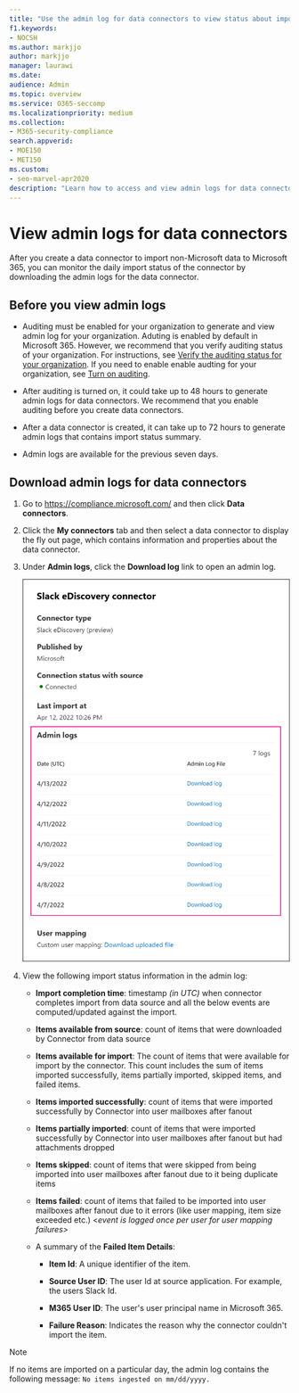 ```yaml
---
title: "Use the admin log for data connectors to view status about importing data"
f1.keywords:
- NOCSH
ms.author: markjjo
author: markjjo
manager: laurawi
ms.date:
audience: Admin
ms.topic: overview
ms.service: O365-seccomp
ms.localizationpriority: medium
ms.collection:
- M365-security-compliance
search.appverid:
- MOE150
- MET150
ms.custom:
- seo-marvel-apr2020
description: "Learn how to access and view admin logs for data connectors to get status information for the data imported by the connector."
---
```


# View admin logs for data connectors

After you create a data connector to import non-Microsoft data to Microsoft 365, you can monitor the daily import status of the connector by downloading the admin logs for the data connector.

## Before you view admin logs

- Auditing must be enabled for your organization to generate and view admin log for your organization. Aduting is enabled by default in Microsoft 365. However, we recommend that you verify auditing status of your organization. For instructions, see [Verify the auditing status for your organization](turn-audit-log-search-on-or-off.md#verify-the-auditing-status-for-your-organization). If you need to enable enable audting for your organization, see [Turn on auditing](turn-audit-log-search-on-or-off.md#turn-on-auditing).

- After auditing is turned on, it could take up to 48 hours to generate admin logs for data connectors. We recommend that you enable auditing before you create data connectors.

- After a data connector is created, it can take up to 72 hours to generate admin logs that contains import status summary.

- Admin logs are available for the previous seven days.

## Download admin logs for data connectors

1. Go to <https://compliance.microsoft.com/> and then click **Data connectors**.

2. Click the **My connectors** tab and then select a data connector to display the fly out page, which contains information and properties about the data connector.

3. Under **Admin logs**, click the **Download log** link to open an admin log.

   ![Admins logs displayed on the data connector flyout page.](..\media\Data-connector-admin-logs1.png)

4. View the following import status information in the admin log:

    - **Import completion time**: timestamp *(in UTC)* when connector completes import from data source and all the below events are computed/updated against the import.

    - **Items available from source**: count of items that were downloaded by Connector from data source

    - **Items available for import**: The count of items that were available for import by the connector. This count includes the sum of items imported successfully, items partially imported, skipped items, and failed items.

    - **Items imported successfully**: count of items that were imported successfully by Connector into user mailboxes after fanout

    - **Items partially imported**: count of items that were imported successfully by Connector into user mailboxes after fanout but had attachments dropped

    - **Items skipped**: count of items that were skipped from being imported into user mailboxes after fanout due to it being duplicate items

    - **Items failed**: count of items that failed to be imported into user mailboxes after fanout due to it errors (like user mapping, item size exceeded etc.) &lt;*event is logged once per user for user mapping failures&gt;*

    - A summary of the **Failed Item Details**:

        - **Item Id**: A unique identifier of the item.

        - **Source User ID**: The user Id at source application. For example, the users Slack Id.

        - **M365 User ID**: The user's user principal name in Microsoft 365.

        - **Failure Reason**: Indicates the reason why the connector couldn't import the item.

> [!NOTE]
> If no items are imported on a particular day, the admin log contains the following message: `No items ingested on mm/dd/yyyy.`
